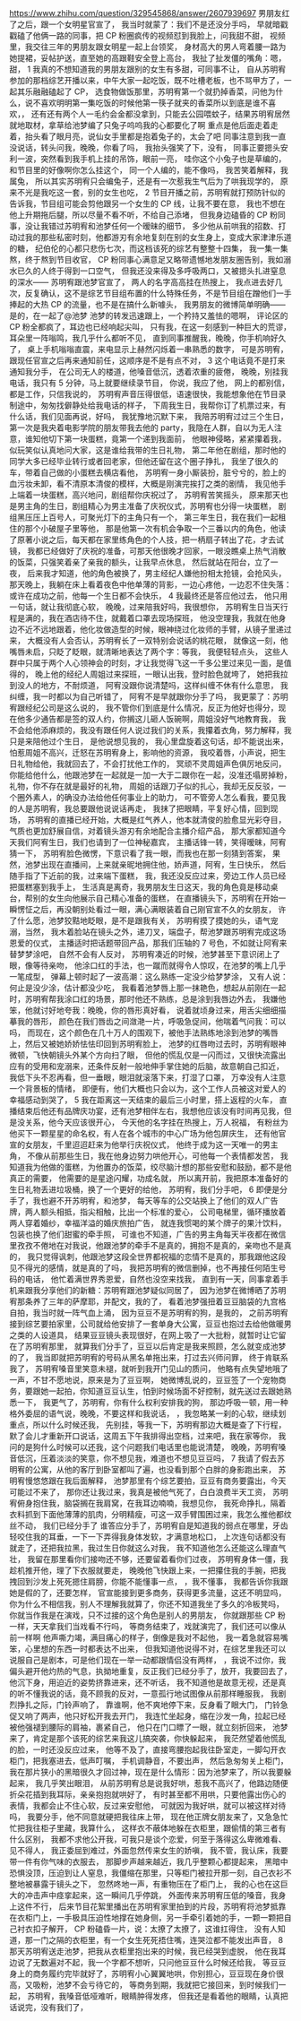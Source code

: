 https://www.zhihu.com/question/329545868/answer/2607939697
男朋友红了之后，跟一个女明星官宣了，
我当时就蒙了：我们不是还没分手吗，
早就暗戳戳磕了他俩一路的同事，把 CP 粉圈疯传的视频怼到我脸上，问我甜不甜，
视频里，我交往三年的男朋友跟女明星一起上台领奖，
身材高大的男人弯着腰一路为她提裙，妥帖护送，直至她的高跟鞋安全登上高台，
我扯了扯发僵的嘴角：嗯，甜，
1
我真的不想知道我的男朋友跟别的女生有多甜，可同事不让，
自从苏明宥参加的那档综艺开播以来，中午大家一起吃饭，既不吐槽老板，也不骂甲方了，一起其乐融融磕起了 CP，
选食物做饭那里，苏明宥第一个就扔掉香菜，问他为什么，说不喜欢明明第一集吃饭的时候他第一筷子就夹的香菜所以到底是谁不喜欢，，
还有还有两个人一毛约会金都没拿到，只能去公园喂蚊子，结果苏明宥居然就地取材，拿草给池梦编了只兔子呜呜我的心都要化了啊
重点是他后面走着走着，抬头看了眼月亮，说仙女手里都是抱着兔子的，太会了吧
同事注意到我一直没说话，转头问我，晚晚，你看了吗，
我抬头强笑了下，没有，
同事正要摁头安利一波，突然看到我手机上挂的吊饰，眼前一亮，
哇你这个小兔子也是草编的，和节目里的好像啊你怎么挂这个，
同一个人编的，能不像吗，
我苦笑着解释，我属兔，
所以其实苏明宥只会编兔子，还是有一次惹我生气后为了哄我现学的，
原来不光是我吃这一套，别的女生也吃，
2
节目开播之前，苏明宥就打预防针似的告诉我，节目组可能会剪他跟另一个女生的 CP 线，让我不要在意，
我也不想在他上升期拖后腿，所以尽量不看不听，不给自己添堵，
但我身边磕昏的 CP 粉同事，没让我错过苏明宥和池梦任何一个暧昧的细节，
多少他从前哄我的招数、打动过我的那些私密时刻，他都游刃有余地复刻在别的女生身上，变成大家津津乐道的糖，
纪伯伦的心都只悲伤七次，而这档该死的综艺有整整十四集，
我一集一集熬，终于熬到节目收官，
CP 粉同事心满意足又略带遗憾地发朋友圈告别，我如溺水已久的人终于得到一口空气，
但我还没来得及多呼吸两口，又被摁头扎进窒息的深水——
苏明宥跟池梦官宣了，
两人的名字高高挂在热搜上，
我点进去好几次，反复确认，这不是综艺节目组布置的什么特殊任务，不是节目组在蹭他们一手捧起的大热 CP 的流量，也不是在搞什么新噱头，
我男朋友的微博简单明确——
是的，在一起了@池梦
池梦的转发迅速跟上，一个矜持又羞怯的嗯啊，
评论区的 CP 粉全都疯了，耳边也已经响起尖叫，
只有我，在这一刻感到一种巨大的荒谬，耳朵里一阵嗡鸣，我几乎什么都听不见，
直到同事推醒我，晚晚，你手机响好久了，
桌上手机嗡嗡直震，来电显示上赫然闪烁着一串熟悉的数字，
可是苏明宥，跟现任官宣之后再来通知前任，这顺序是不是有点不对，
3
这个电话竟不是打来通知我分手，
在公司无人的楼道，他嗓音低沉，透着浓重的疲倦，
晚晚，别挂我电话，我只有 5 分钟，马上就要继续录节目，
你说，我应了他，
网上的都别信，都是工作，只信我说的，
苏明宥声音压得很低，语速很快，我能想象他在节目录制途中，匆匆找僻静处给我电话的样子，
下周我生日，我帮你订了机票过来，有什么话，我们见面再说，好吗，
我犹豫地沉默下来，
我陪苏明宥过过三个生日，
第一次是我央着电影学院的朋友带我去他的 party，我隐在人群，自以为无人注意，谁知他切下第一块蛋糕，竟第一个递到我面前，
他眼神侵略，紧紧攥着我，似玩笑似认真地问大家，这是谁给我带的生日礼物，
第二年他在剧组，那时他的同学大多已经毕业转行或者回老家，但他还留在这个圈子挣扎，
我坐了很久的车，带着自己做的小蛋糕去横店看他，
苏明宥一身小厮装扮，脏兮兮的，脸上的血污妆未卸，看不清原本清俊的模样，大概是刚演完挨打之类的剧情，
我见他手上端着一块蛋糕，高兴地问，剧组帮你庆祝过了，
苏明宥苦笑摇头，
原来那天也是男主角的生日，剧组精心为男主准备了庆祝仪式，苏明宥也分得一块蛋糕，
剧组黑压压上百号人，可聚光灯下的主角只有一个，
第三年生日，我在我们一起租住的那个小破屋子里等他，
那是他第一次有机会争取一个三番以内的角色，他读了原著小说之后，每天都在家里练角色的个人技，把一柄扇子转出了花，才去试镜，
我都已经做好了庆祝的准备，可那天他很晚才回家，一眼没瞧桌上热气消散的饭菜，只强笑着亲了亲我的额头，让我早点休息，
然后就站在阳台，立了一夜，
后来我才知道，他的角色被换了，男主经纪人嫌他扮相太抢镜，会抢风头，
那天晚上，我躺在床上看着夜色中他单薄的背影，一边心疼他，一边忍不住失落：
或许在成功之前，他每一个生日都不会快乐，
4
我最终还是答应他过去，
他只用一句话，就让我彻底心软，
晚晚，过来陪我好吗，我很想你，
苏明宥生日当天行程是满的，我在酒店待不住，就戴着口罩去现场探班，
他没空理我，我就在他身边不近不远地跟着，他化妆做造型的时候，眼神绕过化妆师的手臂，从镜子里递过来，
大概没有人会否认，苏明宥长了一双特别会说话的桃花眼，
就像这一刻，他嘴唇未启，只眨了眨眼，就清晰地表达了两个字：等我，
我便轻轻点头，
这些人群中只属于两个人心领神会的时刻，才让我觉得飞这一千多公里过来见一面，是值得的，
晚上他的经纪人周姐过来探班，一眼认出我，登时脸色就垮了，
她把我拉到没人的地方，不耐烦道，
阿宥没跟你说清楚吗，这样纠缠不休有什么意思，
我纠缠，我一时都以为自己听错了，
阿宥不是早就跟你分手了吗，
我更蒙了：苏明宥跟经纪公司是这么说的，
我不管你们到底是什么情况，反正为他好也得分，现在他多少通告都是签的双人约，你搁这儿砸人饭碗啊，周姐没好气地教育我，
我不会给他添麻烦的，我没有跟任何人说过我们的关系，我攥着衣角，努力解释，我只是来陪他过个生日，
是他说想见我的，
我心里盘旋着这句话，却不能说出来，怕惹周姐不高兴，迁怒在苏明宥身上，影响他的资源，
我咬着唇，小声说，把生日礼物给他，我就回去了，不会打扰他工作的，
冥顽不灵周姐声色俱厉地反问，你能给他什么，他跟池梦在一起就是一加一大于二跟你在一起，没准还塌房掉粉，礼物，你不存在就是最好的礼物，
周姐的话跟刀子似的扎心，我却无反反驳，一个圈外素人，的确没办法给他任何事业上的助力，
可不管旁人怎么看我，要见我的人是苏明宥，我总要跟他说说话再走，
我抹了把眼睛，平复好心情，回到现场，
苏明宥的直播已经开始，大概是红气养人，他本就清俊的脸愈显光彩夺目，气质也更加舒展自信，对着镜头游刃有余地配合主播介绍产品，
那大家都知道今天我们阿宥生日，我们也请到了一位神秘嘉宾，
主播话锋一转，笑得暧昧，阿宥猜一下，
苏明宥脸色微愣，下意识看了我一眼，而我也在那一刻猜到答案，
果然，池梦出现在直播间，上来就亲昵地拥住他，娇声道，阿宥，生日快乐，
然后随手指了下近前的我，过来端下蛋糕，
我，我还没反应过来，旁边工作人员已经把蛋糕塞到我手上，
生活真是离奇，我男朋友生日这天，我的角色竟是移动桌台，帮别的女生向他展示自己精心准备的蛋糕，
在直播镜头下，苏明宥在开始一瞬愣怔之后，再没朝别处看过一眼，满心满眼装着自己刚官宣不久的女朋友，
许了什么愿，池梦狡黠地眨眼，是不是跟我有关，
苏明宥摸了摸她的头，语气宠溺，当然，
我木着脸站在镜头之外，递刀叉，端盘子，帮池梦跟苏明宥完成这场恩爱的仪式，
主播适时把话题带回产品，那我们压轴的 7 号色，不如就让阿宥来替梦梦涂吧，
自然不会有人反对，
苏明宥凑近的时候，池梦甚至下意识闭上了眼，像等待亲吻，
他涂口红的手法，也一蹴而就得令人惊叹，在池梦的嘴上几乎一笔成型，
弹幕上顿时起了一波高潮：这么熟练一定没少给梦梦涂，
又有人说：何止是没少涂，估计都没少吃，
我看着池梦唇上那一抹艳色，想起从前刚在一起时，苏明宥帮我涂口红的场景，那时他还不熟练，总是涂到我唇边外去，
我嫌他笨，他就讨好地夸我：晚晚，你的唇形真好看，
说着就顷身过来，用舌尖细细描摹我的唇形，
颜色在我们唇齿之间潋滟一片，呼吸急促间，他喘着气问我：可以吗，
而现在，这个颜色在几十万人的围观下，被他手法熟练地涂到池梦的嘴唇上，然后又被她娇娇怯怯印回到苏明宥脸上，
池梦的红唇吻过去时，苏明宥眼神微顿，飞快朝镜头外某个方向扫了眼，
但他的慌乱仅是一闪而过，又很快流露出应有的受用和宠溺来，还条件反射一般地伸手掌住她的后脑，故意朝自己扣近，
我低下头不忍再看，但一垂眼，眼泪就滚落下来，打湿了口罩，
万幸没有人注意一个背景板的情绪，
即便有，他们大概也只会以为，这个工作人员被这对爱人的幸福感动到哭了，
5
我在距离这一天结束的最后三小时里，搭上返程的火车，
直播结束后他还有品牌庆功宴，还有池梦相伴左右，我想他应该没有时间再见我，但是没关系，他今天应该很开心，
今天他的名字挂在热搜上，万人祝福，
有粉丝为他买下一颗星星的命名权，有人在各个城市的中心广场为他包屏庆生，
还有他官宣的女朋友，千里迢迢赶来为他举行庆祝仪式，
他终于成为这一天唯一的男主角，
不像从前那些生日，我在他身边努力哄他开心，可他每一个表情都发苦，
我知道我为他做的蛋糕，为他置办的饭菜，绞尽脑汁想的那些安慰和鼓励，都不是他真正的需要，
他需要的是星途闪耀，功成名就，
所以离开前，我把原本准备好的生日礼物丢进垃圾桶，换了一个更好的给他，
苏明宥，我们分手吧，
6
即便是分手了，我也避不开苏明宥，和池梦，
每天等车的公交站换上了他们的双人广告牌，两人额头相抵，指尖相触，比出一个标准的爱心，
公司电梯里，循环播放着两人穿着婚纱，幸福洋溢的婚庆旅拍广告，
就连我惯喝的某个牌子的果汁饮料，包装也换了他们甜蜜的牵手照，
可谁也不知道，广告的男主角每天半夜都在微信里孜孜不倦地在对我说，他跟池梦的牵手不是真的，拥抱不是真的，亲吻也不是真的，
我只觉得讽刺，他跟池梦这段全世界都祝福的恋情不是真的，那我跟他这段见不得光的感情，就是真的了吗，
我把苏明宥的微信删掉，也不再接任何陌生号码的电话，
他忙着满世界秀恩爱，自然也没空来找我，
直到有一天，同事拿着手机来跟我分享他们的新糖：苏明宥跟池梦疑似同居了，
因为池梦在微博晒了苏明宥那条养了三年的萨摩耶，并配文，我的了，
看着池梦强扭着豆豆脑袋的九宫格自拍，我当时就一阵气血上涌，
因为豆豆不是苏明宥的狗，是我的，
之前苏明宥接到综艺要拍家里，公司就给他安排了一套单身大公寓，豆豆也抱过去给他做暖男之类的人设道具，
结果豆豆镜头表现很好，在网上吸了一大批粉，就暂时让它留在了苏明宥那里，
就算我们分手了，豆豆以后肯定是我来照顾，怎么就变成池梦的了，
我当即就把苏明宥的号码从黑名单拖出来，打过去兴师问罪，
终于肯联系我了，
苏明宥嗓音里笑意未褪，就听到我开门见山的质问，
他略有点失望地哦了一声，不甘不愿地说，原来是为了豆豆啊，
她微博乱说的，豆豆签了一个宠物商务，要跟她一起拍，你知道豆豆认生，怕到时候场面不好控制，就先送过去跟她熟悉一下，
我更气了，苏明宥，你有什么权利安排我的狗，
那边呼吸一顿，用一种格外委屈的语气说，晚晚，不要这样和我说话，
，我忽略某一刹的心软，继续划重点，所以什么时候还我，
先别挂，等我一下，苏明宥那边大概是查了下行程，默了会儿才重新开口说话，这周五下午我排得出空档，过来吧，我在家等你，
我问的是狗什么时候可以还我，这个问题我们电话里也能说清楚，
晚晚，苏明宥嗓音低沉，压着淡淡的笑意，你不想见我，难道也不想见豆豆吗，
7
我请了假去苏明宥的公寓，从他的客厅到卧室都叫了遍，也没看到那个白胖的身影跑出来，
苏明宥慢悠悠跟在我后面解释，
池梦那里有个综艺要拍，豆豆有商务要露出，今天可能过不来了，
那你还让我过来，我真是被他气死了，白白浪费半天工资，
苏明宥俯身抱住我，脑袋搁在我肩窝，在我耳边喃喃，我想见你，
我死命挣扎，隔着衣料抓到下面他薄薄的肌肉，分明精瘦，可这一双手臂围困过来，我怎么推他都纹丝不动，
我们已经分手了
谁答应分手了，苏明宥自是知道我的弱点在哪里，牙齿轻咬住我的耳垂，一下一下弄得我身体发软，才满意地松口，
上次连句话都没有就走了，还把我拉黑，我过生日你就这么对我，
我不知道他怎么还能这么理直气壮，
我留在那里看你们接吻还不够，还要留着看你们过夜，
苏明宥身体一僵，我趁机推开他，理了下衣服就要走，
晚晚他飞快跟上来，一把攥住我的手腕，把我拽回到沙发上死死摁住肩膀，你能不能懂事一点，
，我不懂事，
我都告诉你我跟她是假的了，还要怎样，
官宣能接到更多商务，获得更多流量，这还不明显吗，
你为什么不相信我，别人不理解我就算了，你还不知道我坐了多久的冷板凳吗，
你就当作我是在演戏，只不过接的这个角色是别人的男朋友，
你就跟那些 CP 粉一样，天天拿我们当戏看不行吗，
等商务结束了，戏就演完了，我们还可以像从前一样啊
他声嘶力竭，满目痛心的样子，倒像是我对不起他，
我一着急就容易嘴笨，心里想的东西一时都表达不出来，
但我知道他说得不对，在综艺里我还可以说服自己是剧本，可是他们现在一举一动都跟情侣没有两样，
，我说不过你，我偏头避开他灼热的气息，执拗地重复，反正我们已经分手了，放开，我要回去了，
他沉下身，用迫近的姿势挤靠进来，还不听话，
我不知道他是故意无视，还是真的听不懂我说的话，竟不顾我的反对，一意孤行地试图像从前那样睡服我，
我剧烈挣扎之际，门铃声响了，
靠谁啊，他不爽地停下来，反身看了眼大门，
门铃急促又响了两声，他只好松开我去开门，
我连忙坐起身，缩在沙发一角，拉起已经被他强褪到腰际的肩袖，裹紧自己，
他只在门口瞟了一眼，就立刻折回来，
池梦来了，肯定是那个该死的综艺来我这儿搞突袭，你快躲起来，
我茫然望着他慌乱的脸，一时还没反应过来，
他等不及了，直接弯腰抱起我往卧室走，一脚勾开衣柜门，把我塞进去，低声叮嘱，
手机调静音，不要出声，
然后急匆匆关上柜门，
我在那片狭小的黑暗很久才回过神，现在是什么情形：因为池梦来了，所以我要躲起来，
我几乎笑出眼泪，
从前苏明宥总是说我好哄，惹我不高兴了，他路边随便折朵花插到我耳际，亲亲抱抱就哄好了，
有时甚至都不用哄，只要他露出伤心的表情，我都会止不住心软，反过来安慰他，
可就因为我好哄，就可以被这样对待吗，
我要分手，他不同意就硬把我往床上带，
现在他正牌女朋友来了，又急急忙忙把我往柜子里藏，我算什么，
这样衣不蔽体地躲在衣柜里，跟偷情的第三者有什么区别，
我都不求他公开我，可我只是谈个恋爱，何至于落得这么卑微难看、见不得人，
我正委屈到难过，外面忽然传来女生的娇嗔，
我不管，我认床，我要带一件有你气味的衣服去，
那脚步声越来越近，我几乎整颗心都提起来，
黑暗中恐惧没顶，压迫到让人窒息，我僵缩在那里，只等柜门被拉开那一刻，自己衣衫不整地被暴露于镜头之下，
忽然咚地一声，有重物压在了柜门上，
我的心也在这巨大的冲击声中痉挛起来，这一瞬间几乎停跳，
外面传来苏明宥压低的嗓音，我身上这件不行，
后来节目花絮里播出在苏明宥家里拍到的片段，苏明宥将池梦抵靠在衣柜门上，一手极具压迫性地撑在她身侧，另一手牵引着她的手，一颗一颗把自己衬衣扣子解开，
CP 粉磕昏一片，说：太撩了太撩了，这谁扛得住，
没有人知道，那一门之隔的衣柜里，有一个女生死死捂住嘴，连哭泣都不能发出声音，
8
那天苏明宥送走池梦，把我从衣柜里抱出来的时候，我已经哭到虚脱，
他在我耳边说了无数遍对不起，我一个字都不想听，只问他豆豆什么时候还给我，
等豆豆身上的商务履约完毕就好了，苏明宥小心翼翼地哄，你别担心，豆豆现在身价很高，又吸粉，池梦不会亏待它的，
等商务到期，我就把它接回来，到时候我们一起，
苏明宥，我嗓音低哑难听，眼睛肿得发疼，
但我还是看着他的眼睛，认真把话说完，没有我们了，
